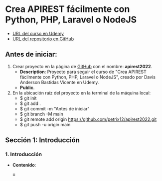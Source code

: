 # Crea APIREST fácilmente con Python, PHP, Laravel o NodeJS
+ [URL del curso en Udemy](https://www.udemy.com/course/crea-api-rest-facilmente-con-python-php-laravel-y-nodejs)
+ [URL del repositorio en GitHub](https://github.com/petrix12/apirest2022.git)


## Antes de iniciar:
1. Crear proyecto en la página de [GitHub](https://github.com) con el nombre: **apirest2022**.
    + **Description**: Proyecto para seguir el curso de "Crea APIREST fácilmente con Python, PHP, Laravel o NodeJS", creado por Davis Anderson Bastidas Vicente en Udemy.
    + **Public**.
2. En la ubicación raíz del proyecto en la terminal de la máquina local:
    + $ git init
    + $ git add .
    + $ git commit -m "Antes de iniciar"
    + $ git branch -M main
    + $ git remote add origin https://github.com/petrix12/apirest2022.git
    + $ git push -u origin main


## Sección 1: Introducción
### 1. Introducción
+ **Contenido**: 










    ≡
    ```vue
    ```


